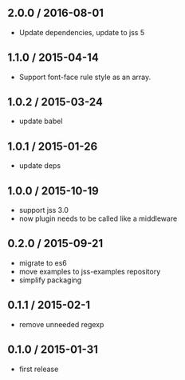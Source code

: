 ## 2.0.0 / 2016-08-01

- Update dependencies, update to jss 5

## 1.1.0 / 2015-04-14

- Support font-face rule style as an array.

## 1.0.2 / 2015-03-24

- update babel

## 1.0.1 / 2015-01-26

- update deps

## 1.0.0 / 2015-10-19

- support jss 3.0
- now plugin needs to be called like a middleware

## 0.2.0 / 2015-09-21

- migrate to es6
- move examples to jss-examples repository
- simplify packaging

## 0.1.1 / 2015-02-1

- remove unneeded regexp

## 0.1.0 / 2015-01-31

- first release
